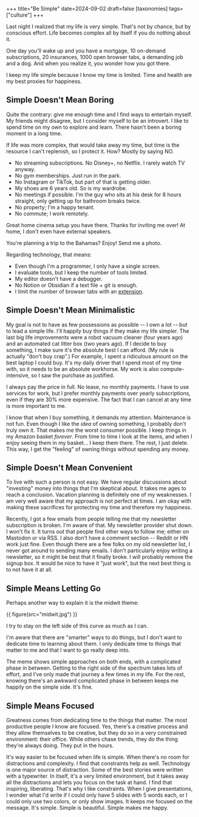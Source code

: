 +++
title="Be Simple"
date=2024-09-02
draft=false
[taxonomies]
tags=["culture"]
+++

Last night I realized that my life is very simple.
That's not by chance, but by conscious effort.
Life becomes complex all by itself if you do nothing about it.

One day you'll wake up and you have a mortgage, 10 on-demand subscriptions, 20 insurances, 1000 open browser tabs, a demanding job and a dog.
And when you realize it, you wonder how you got there.

I keep my life simple because I know my time is limited.
Time and health are my best proxies for happiness.

## Simple Doesn't Mean Boring 

Quite the contrary: give me enough time and I find ways to entertain myself.
My friends might disagree, but I consider myself to be an introvert.
I like to spend time on my own to explore and learn.
There hasn't been a boring moment in a long time.

If life was more complex, that would take away my time, but time is the resource I can't replenish, so I protect it.
How? Mostly by saying NO.

- No streaming subscriptions. No Disney+, no Netflix. I rarely watch TV anyway.
- No gym memberships. Just run in the park.
- No Instagram or TikTok, but part of that is getting older.
- My shoes are 6 years old. So is my wardrobe. 
- No meetings if possible. I'm the guy who sits at his desk for 8 hours straight, only getting up for bathroom breaks twice.
- No property; I'm a happy tenant.
- No commute; I work remotely.

Great home cinema setup you have there.
Thanks for inviting me over!
At home, I don't even have external speakers.

You're planning a trip to the Bahamas? Enjoy! Send me a photo.

Regarding technology, that means:

- Even though I'm a programmer, I only have a single screen.
- I evaluate tools, but I keep the number of tools limited.
- My editor doesn't have a debugger.
- No Notion or Obsidian if a text file + git is enough.
- I limit the number of browser tabs with an [extension](https://github.com/kanru/max-tabs).

## Simple Doesn't Mean Minimalistic

My goal is not to have as few possessions as possible -- I own a lot -- but to lead a simple life.
I'll happily buy things if they make my life simpler.
The last big life improvements were a robot vacuum cleaner (four years ago) and an automated cat litter box (two years ago).
If I decide to buy something, I make sure it's the absolute best I can afford.
(My rule is actually "don't buy crap".)
For example, I spent a ridiculous amount on the best laptop I could buy.
It's my daily driver that I spend most of my time with, so it needs to be an absolute workhorse.
My work is also compute-intensive, so I saw the purchase as justified.

I always pay the price in full. No lease, no monthly payments.
I have to use services for work, but I prefer monthly payments over yearly subscriptions, even if they are 30% more expensive.
The fact that I can cancel at any time is more important to me.

I know that when I buy something, it demands my attention.
Maintenance is not fun.
Even though I like the *idea* of owning something, I probably don't truly own it.
That makes me the worst consumer possible. 
I keep things in my Amazon basket *forever*. From time to time I look at the items, and when I enjoy seeing them in my basket... I keep them there.
The rest, I just delete. 
This way, I get the "feeling" of owning things without spending any money.

## Simple Doesn't Mean Convenient

To live with such a person is not easy.
We have regular discussions about "investing" money into things that I'm skeptical about.
It takes me ages to reach a conclusion.
Vacation planning is definitely one of my weaknesses.
I am very well aware that my approach is not perfect at times.
I am okay with making these sacrifices for protecting my time and therefore my happiness.

Recently, I got a few emails from people telling me that my newsletter subscription is broken.
I'm aware of that. My newsletter provider shut down.
I won't fix it.
It turns out that people find other ways to follow me; either on Mastodon or via RSS.
I also don't have a comment section -- Reddit or HN work just fine.
Even though there are a few folks on my old newsletter list, I never got around to sending many emails.
I don't particularly enjoy writing a newsletter, so it might be best that it finally broke.
I will probably remove the signup box.
It would be nice to have it "just work", but the next best thing is to not have it at all.

## Simple Means Letting Go

Perhaps another way to explain it is the midwit theme:

{{ figure(src="midwit.jpg") }}

I try to stay on the left side of this curve as much as I can.

I'm aware that there are "smarter" ways to do things, but I don't want to dedicate time to learning about them.
I only dedicate time to things that matter to me and that I want to go really deep into.

The meme shows simple approaches on both ends, with a complicated phase in between. 
Getting to the right side of the spectrum takes lots of effort, and I've only made that journey a few times in my life.
For the rest, knowing there's an awkward complicated phase in between keeps me happily on the simple side.
It's fine.

## Simple Means Focused

Greatness comes from dedicating time to the things that matter.
The most productive people I know are focused.
Yes, there's a creative process and they allow themselves to be creative, but they do so in a very constrained environment: their office.
While others chase trends, they do the thing they're always doing.
They put in the hours.

It's way easier to be focused when life is simple.
When there's no room for distractions and complexity.
I find that constraints help as well.
Technology is one major source of distraction.
Some of the best stories were written with a typewriter.
In itself, it's a very limited environment, but it takes away all the distractions and lets you focus on the task at hand.
I find that inspiring, liberating.
That's why I like constraints.
When I give presentations, I wonder what I'd write if I could only have 5 slides with 5 words each, 
or I could only use two colors, or only show images.
It keeps me focused on the message.
It's simple.
Simple is beautiful.
Simple makes me happy.